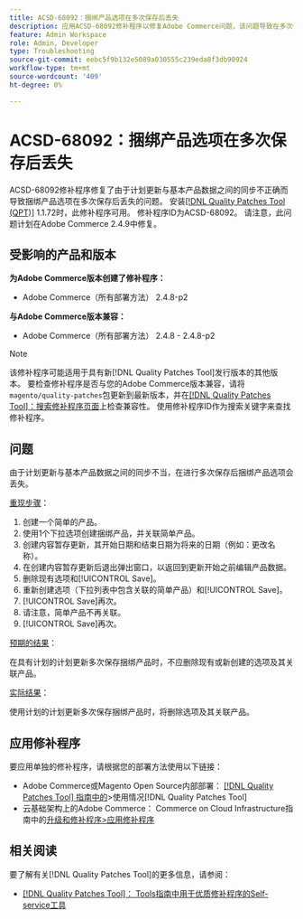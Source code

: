 ```yaml
---
title: ACSD-68092：捆绑产品选项在多次保存后丢失
description: 应用ACSD-68092修补程序以修复Adobe Commerce问题，该问题导致在多次保存后捆绑产品选项会丢失，原因在于计划的更新与基本产品数据之间的同步不正确。
feature: Admin Workspace
role: Admin, Developer
type: Troubleshooting
source-git-commit: eebc5f9b132e5089a030555c239eda8f3db90924
workflow-type: tm+mt
source-wordcount: '409'
ht-degree: 0%

---
```



# ACSD-68092：捆绑产品选项在多次保存后丢失

ACSD-68092修补程序修复了由于计划更新与基本产品数据之间的同步不正确而导致捆绑产品选项在多次保存后丢失的问题。 安装[[!DNL Quality Patches Tool (QPT)]](/help/tools/quality-patches-tool/quality-patches-tool-to-self-serve-quality-patches.md) 1.1.72时，此修补程序可用。 修补程序ID为ACSD-68092。 请注意，此问题计划在Adobe Commerce 2.4.9中修复。

## 受影响的产品和版本

**为Adobe Commerce版本创建了修补程序：**

* Adobe Commerce（所有部署方法） 2.4.8-p2

**与Adobe Commerce版本兼容：**

* Adobe Commerce（所有部署方法） 2.4.8 - 2.4.8-p2

>[!NOTE]
>
>该修补程序可能适用于具有新[!DNL Quality Patches Tool]发行版本的其他版本。 要检查修补程序是否与您的Adobe Commerce版本兼容，请将`magento/quality-patches`包更新到最新版本，并在[[!DNL Quality Patches Tool]：搜索修补程序页面](https://experienceleague.adobe.com/tools/commerce-quality-patches/index.html?lang=zh-Hans)上检查兼容性。 使用修补程序ID作为搜索关键字来查找修补程序。

## 问题

由于计划更新与基本产品数据之间的同步不当，在进行多次保存后捆绑产品选项会丢失。

<u>重现步骤</u>：

1. 创建一个简单的产品。
1. 使用1个下拉选项创建捆绑产品，并关联简单产品。
1. 创建内容暂存更新，其开始日期和结束日期为将来的日期（例如：更改名称）。
1. 在创建内容暂存更新后退出弹出窗口，以返回到更新开始之前编辑产品数据。
1. 删除现有选项和[!UICONTROL Save]。
1. 重新创建选项（下拉列表中包含关联的简单产品）和[!UICONTROL Save]。
1. [!UICONTROL Save]再次。
1. 请注意，简单产品不再关联。
1. [!UICONTROL Save]再次。

<u>预期的结果</u>：

在具有计划的计划更新多次保存捆绑产品时，不应删除现有或新创建的选项及其关联产品。

<u>实际结果</u>：

使用计划的计划更新多次保存捆绑产品时，将删除选项及其关联产品。

## 应用修补程序

要应用单独的修补程序，请根据您的部署方法使用以下链接：

* Adobe Commerce或Magento Open Source内部部署： [[!DNL Quality Patches Tool] 指南中的](/help/tools/quality-patches-tool/usage.md)>使用情况[!DNL Quality Patches Tool]
* 云基础架构上的Adobe Commerce： Commerce on Cloud Infrastructure指南中的[升级和修补程序>应用修补程序](https://experienceleague.adobe.com/docs/commerce-cloud-service/user-guide/develop/upgrade/apply-patches.html?lang=zh-Hans)

## 相关阅读

要了解有关[!DNL Quality Patches Tool]的更多信息，请参阅：

* [[!DNL Quality Patches Tool]： Tools指南中用于优质修补程序的Self-service工具](/help/tools/quality-patches-tool/quality-patches-tool-to-self-serve-quality-patches.md)
